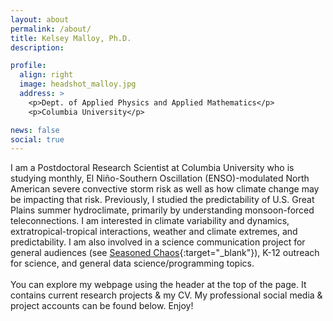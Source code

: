 ```yaml
---
layout: about
permalink: /about/
title: Kelsey Malloy, Ph.D.
description: 

profile:
  align: right
  image: headshot_malloy.jpg
  address: >
    <p>Dept. of Applied Physics and Applied Mathematics</p>
    <p>Columbia University</p>

news: false
social: true
---
```


I am a Postdoctoral Research Scientist at Columbia University who is studying monthly, El Niño-Southern Oscillation (ENSO)-modulated North American severe convective storm risk as well as how climate change may be impacting that risk. Previously, I studied the predictability of U.S. Great Plains summer hydroclimate, primarily by understanding monsoon-forced teleconnections. I am interested in climate variability and dynamics, extratropical-tropical interactions, weather and climate extremes, and predictability. I am also involved in a science communication project for general audiences (see [Seasoned Chaos](http://seasonedchaos.github.io){:target="\_blank"}), K-12 outreach for science, and general data science/programming topics.
<br><br>
You can explore my webpage using the header at the top of the page. It contains current research projects & my CV. My professional social media & project accounts can be found below. Enjoy!
<div class="img_row">
    <img class="col three left" src="{{ site.baseurl }}/assets/img/sunset.jpg" alt="" title="VA Key sunset with shower"/>
</div>
